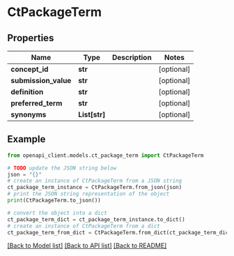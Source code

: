 # CtPackageTerm


## Properties

Name | Type | Description | Notes
------------ | ------------- | ------------- | -------------
**concept_id** | **str** |  | [optional] 
**submission_value** | **str** |  | [optional] 
**definition** | **str** |  | [optional] 
**preferred_term** | **str** |  | [optional] 
**synonyms** | **List[str]** |  | [optional] 

## Example

```python
from openapi_client.models.ct_package_term import CtPackageTerm

# TODO update the JSON string below
json = "{}"
# create an instance of CtPackageTerm from a JSON string
ct_package_term_instance = CtPackageTerm.from_json(json)
# print the JSON string representation of the object
print(CtPackageTerm.to_json())

# convert the object into a dict
ct_package_term_dict = ct_package_term_instance.to_dict()
# create an instance of CtPackageTerm from a dict
ct_package_term_from_dict = CtPackageTerm.from_dict(ct_package_term_dict)
```
[[Back to Model list]](../README.md#documentation-for-models) [[Back to API list]](../README.md#documentation-for-api-endpoints) [[Back to README]](../README.md)


